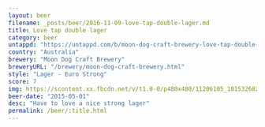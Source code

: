 ```yaml
---
layout: beer
filename: _posts/beer/2016-11-09-love-tap-double-lager.md
title: Love tap double lager
category: beer
untappd: "https://untappd.com/b/moon-dog-craft-brewery-love-tap-double-lager/1411128"
country: "Australia"
brewery: "Moon Dog Craft Brewery"
breweryURL: "/brewery/moon-dog-craft-brewery.html"
style: "Lager - Euro Strong"
score: 7
img: https://scontent.xx.fbcdn.net/v/t1.0-0/p480x480/11206105_10153268265533745_1005147961464463270_n.jpg?_nc_cat=110&_nc_ht=scontent.xx&oh=888a4b7abbca08a4a5ad6893ec453e88&oe=5C79A0AA
beer-date: "2015-05-01"
desc: "Have to love a nice strong lager"
permalink: /beer/:title.html
---
```

